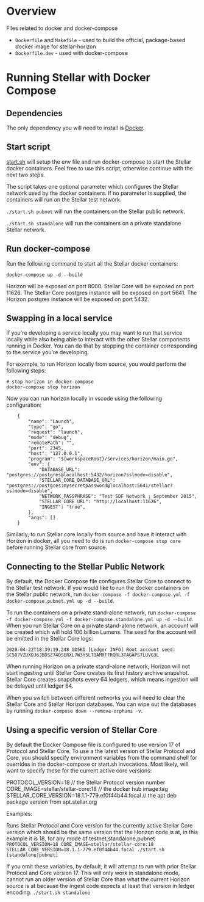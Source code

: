 # Overview

Files related to docker and docker-compose
* `Dockerfile` and `Makefile` - used to build the official, package-based docker image for stellar-horizon
* `Dockerfile.dev` - used with docker-compose

# Running Stellar with Docker Compose

## Dependencies

The only dependency you will need to install is [Docker](https://www.docker.com/products/docker-desktop).

## Start script

[start.sh](./start.sh) will setup the env file and run docker-compose to start the Stellar docker containers. Feel free to use this script, otherwise continue with the next two steps.

The script takes one optional parameter which configures the Stellar network used by the docker containers. If no parameter is supplied, the containers will run on the Stellar test network.

`./start.sh pubnet` will run the containers on the Stellar public network.

`./start.sh standalone` will run the containers on a private standalone Stellar network.

## Run docker-compose

Run the following command to start all the Stellar docker containers:

```
docker-compose up -d --build
```

Horizon will be exposed on port 8000. Stellar Core will be exposed on port 11626. The Stellar Core postgres instance will be exposed on port 5641.
The Horizon postgres instance will be exposed on port 5432.

## Swapping in a local service

If you're developing a service locally you may want to run that service locally while also being able to interact with the other Stellar components running in Docker. You can do that by stopping the container corresponding to the service you're developing.

For example, to run Horizon locally from source, you would perform the following steps:

```
# stop horizon in docker-compose
docker-compose stop horizon
```

Now you can run horizon locally in vscode using the following configuration:
```
    {
        "name": "Launch",
        "type": "go",
        "request": "launch",
        "mode": "debug",
        "remotePath": "",
        "port": 2345,
        "host": "127.0.0.1",
        "program": "${workspaceRoot}/services/horizon/main.go",
        "env": {
            "DATABASE_URL": "postgres://postgres@localhost:5432/horizon?sslmode=disable",
            "STELLAR_CORE_DATABASE_URL": "postgres://postgres:mysecretpassword@localhost:5641/stellar?sslmode=disable",
            "NETWORK_PASSPHRASE": "Test SDF Network ; September 2015",
            "STELLAR_CORE_URL": "http://localhost:11626",
            "INGEST": "true",
        },
        "args": []
    }
```

Similarly, to run Stellar core locally from source and have it interact with Horizon in docker, all you need to do is run `docker-compose stop core` before running Stellar core from source.

## Connecting to the Stellar Public Network

By default, the Docker Compose file configures Stellar Core to connect to the Stellar test network. If you would like to run the docker containers on the
Stellar public network, run `docker-compose -f docker-compose.yml -f docker-compose.pubnet.yml up -d --build`. 

To run the containers on a private stand-alone network, run `docker-compose -f docker-compose.yml -f docker-compose.standalone.yml up -d --build`.
When you run Stellar Core on a private stand-alone network, an account will be created which will hold 100 billion Lumens.
The seed for the account will be emitted in the Stellar Core logs:

```
2020-04-22T18:39:19.248 GD5KD [Ledger INFO] Root account seed: SC5O7VZUXDJ6JBDSZ74DSERXL7W3Y5LTOAMRF7RQRL3TAGAPS7LUVG3L
```

When running Horizon on a private stand-alone network, Horizon will not start ingesting until Stellar Core creates its first history archive snapshot. Stellar Core creates snapshots every 64 ledgers, which means ingestion will be delayed until ledger 64.

When you switch between different networks you will need to clear the Stellar Core and Stellar Horizon databases. You can wipe out the databases by running `docker-compose down --remove-orphans -v`.

## Using a specific version of Stellar Core

By default the Docker Compose file is configured to use version 17 of Protocol and Stellar Core. To use a the latest version of Stellar Protocol and Core, you should specify environment variables from the command shell for overrides in the docker-compose or start.sh invocations. Most likely, will want to specify these for the current active core versions:

PROTOCOL_VERSION=18                              // the Stellar Protocol version number
CORE_IMAGE=stellar/stellar-core:18               // the docker hub image:tag 
STELLAR_CORE_VERSION=18.1.1-779.ef0f44b44.focal  // the apt deb package version from apt.stellar.org

Examples:

Runs Stellar Protocol and Core version for the currently active Stellar Core version which should be the same version that the Horizon code is at, in this example it is 18, for any mode of testnet,standalone,pubnet
```PROTOCOL_VERSION=18 CORE_IMAGE=stellar/stellar-core:18 STELLAR_CORE_VERSION=18.1.1-779.ef0f44b44.focal ./start.sh [standalone|pubnet]```

If you omit these variables, by default, it will attempt to run with prior Stellar Protocol and Core version 17. This will only work in standalone mode, cannot run an older version of Stellar Core than what the current Horizon source is at because the ingest code expects at least that version in ledger encoding.
```./start.sh standalone```


